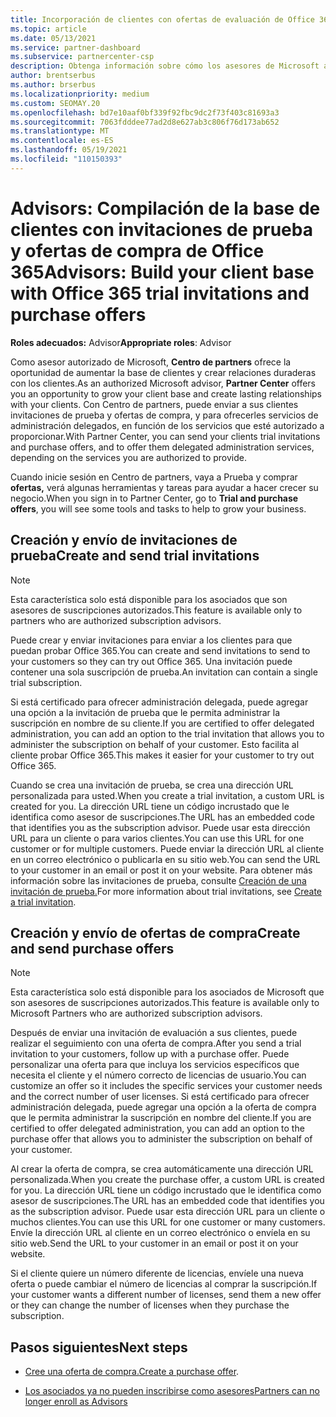 ```yaml
---
title: Incorporación de clientes con ofertas de evaluación de Office 365
ms.topic: article
ms.date: 05/13/2021
ms.service: partner-dashboard
ms.subservice: partnercenter-csp
description: Obtenga información sobre cómo los asesores de Microsoft autorizados pueden aumentar sus suscripciones de Office 365. Cree y envíe invitaciones de prueba de Office 365 y ofertas de compra a los clientes.
author: brentserbus
ms.author: brserbus
ms.localizationpriority: medium
ms.custom: SEOMAY.20
ms.openlocfilehash: bd7e10aaf0bf339f92fbc9dc2f73f403c81693a3
ms.sourcegitcommit: 7063fdddee77ad2d8e627ab3c806f76d173ab652
ms.translationtype: MT
ms.contentlocale: es-ES
ms.lasthandoff: 05/19/2021
ms.locfileid: "110150393"
---
```

# <a name="advisors-build-your-client-base-with-office-365-trial-invitations-and-purchase-offers"></a><span data-ttu-id="2fc16-104">Advisors: Compilación de la base de clientes con invitaciones de prueba y ofertas de compra de Office 365</span><span class="sxs-lookup"><span data-stu-id="2fc16-104">Advisors: Build your client base with Office 365 trial invitations and purchase offers</span></span>


<span data-ttu-id="2fc16-105">**Roles adecuados:** Advisor</span><span class="sxs-lookup"><span data-stu-id="2fc16-105">**Appropriate roles**: Advisor</span></span>


<span data-ttu-id="2fc16-106">Como asesor autorizado de Microsoft, **Centro de partners** ofrece la oportunidad de aumentar la base de clientes y crear relaciones duraderas con los clientes.</span><span class="sxs-lookup"><span data-stu-id="2fc16-106">As an authorized Microsoft advisor, **Partner Center** offers you an opportunity to grow your client base and create lasting relationships with your clients.</span></span> <span data-ttu-id="2fc16-107">Con Centro de partners, puede enviar a sus clientes invitaciones de prueba y ofertas de compra, y para ofrecerles servicios de administración delegados, en función de los servicios que esté autorizado a proporcionar.</span><span class="sxs-lookup"><span data-stu-id="2fc16-107">With Partner Center, you can send your clients trial invitations and purchase offers, and to offer them delegated administration services, depending on the services you are authorized to provide.</span></span>

<span data-ttu-id="2fc16-108">Cuando inicie sesión en Centro de partners, vaya a Prueba y comprar **ofertas,** verá algunas herramientas y tareas para ayudar a hacer crecer su negocio.</span><span class="sxs-lookup"><span data-stu-id="2fc16-108">When you sign in to Partner Center, go to **Trial and purchase offers**, you will see some tools and tasks to help to grow your business.</span></span>

## <a name="create-and-send-trial-invitations"></a><span data-ttu-id="2fc16-109">Creación y envío de invitaciones de prueba</span><span class="sxs-lookup"><span data-stu-id="2fc16-109">Create and send trial invitations</span></span>

> [!NOTE]
> <span data-ttu-id="2fc16-110">Esta característica solo está disponible para los asociados que son asesores de suscripciones autorizados.</span><span class="sxs-lookup"><span data-stu-id="2fc16-110">This feature is available only to partners who are authorized subscription advisors.</span></span>

<span data-ttu-id="2fc16-111">Puede crear y enviar invitaciones para enviar a los clientes para que puedan probar Office 365.</span><span class="sxs-lookup"><span data-stu-id="2fc16-111">You can create and send invitations to send to your customers so they can try out Office 365.</span></span> <span data-ttu-id="2fc16-112">Una invitación puede contener una sola suscripción de prueba.</span><span class="sxs-lookup"><span data-stu-id="2fc16-112">An invitation can contain a single trial subscription.</span></span>

<span data-ttu-id="2fc16-113">Si está certificado para ofrecer administración delegada, puede agregar una opción a la invitación de prueba que le permita administrar la suscripción en nombre de su cliente.</span><span class="sxs-lookup"><span data-stu-id="2fc16-113">If you are certified to offer delegated administration, you can add an option to the trial invitation that allows you to administer the subscription on behalf of your customer.</span></span> <span data-ttu-id="2fc16-114">Esto facilita al cliente probar Office 365.</span><span class="sxs-lookup"><span data-stu-id="2fc16-114">This makes it easier for your customer to try out Office 365.</span></span>

<span data-ttu-id="2fc16-115">Cuando se crea una invitación de prueba, se crea una dirección URL personalizada para usted.</span><span class="sxs-lookup"><span data-stu-id="2fc16-115">When you create a trial invitation, a custom URL is created for you.</span></span> <span data-ttu-id="2fc16-116">La dirección URL tiene un código incrustado que le identifica como asesor de suscripciones.</span><span class="sxs-lookup"><span data-stu-id="2fc16-116">The URL has an embedded code that identifies you as the subscription advisor.</span></span> <span data-ttu-id="2fc16-117">Puede usar esta dirección URL para un cliente o para varios clientes.</span><span class="sxs-lookup"><span data-stu-id="2fc16-117">You can use this URL for one customer or for multiple customers.</span></span> <span data-ttu-id="2fc16-118">Puede enviar la dirección URL al cliente en un correo electrónico o publicarla en su sitio web.</span><span class="sxs-lookup"><span data-stu-id="2fc16-118">You can send the URL to your customer in an email or post it on your website.</span></span>
<span data-ttu-id="2fc16-119">Para obtener más información sobre las invitaciones de prueba, consulte [Creación de una invitación de prueba.](advisors-create-a-trial-invitation.md)</span><span class="sxs-lookup"><span data-stu-id="2fc16-119">For more information about trial invitations, see [Create a trial invitation](advisors-create-a-trial-invitation.md).</span></span>

## <a name="create-and-send-purchase-offers"></a><span data-ttu-id="2fc16-120">Creación y envío de ofertas de compra</span><span class="sxs-lookup"><span data-stu-id="2fc16-120">Create and send purchase offers</span></span>

> [!NOTE]
> <span data-ttu-id="2fc16-121">Esta característica solo está disponible para los asociados de Microsoft que son asesores de suscripciones autorizados.</span><span class="sxs-lookup"><span data-stu-id="2fc16-121">This feature is available only to Microsoft Partners who are authorized subscription advisors.</span></span>

<span data-ttu-id="2fc16-122">Después de enviar una invitación de evaluación a sus clientes, puede realizar el seguimiento con una oferta de compra.</span><span class="sxs-lookup"><span data-stu-id="2fc16-122">After you send a trial invitation to your customers, follow up with a purchase offer.</span></span> <span data-ttu-id="2fc16-123">Puede personalizar una oferta para que incluya los servicios específicos que necesita el cliente y el número correcto de licencias de usuario.</span><span class="sxs-lookup"><span data-stu-id="2fc16-123">You can customize an offer so it includes the specific services your customer needs and the correct number of user licenses.</span></span> <span data-ttu-id="2fc16-124">Si está certificado para ofrecer administración delegada, puede agregar una opción a la oferta de compra que le permita administrar la suscripción en nombre del cliente.</span><span class="sxs-lookup"><span data-stu-id="2fc16-124">If you are certified to offer delegated administration, you can add an option to the purchase offer that allows you to administer the subscription on behalf of your customer.</span></span>

<span data-ttu-id="2fc16-125">Al crear la oferta de compra, se crea automáticamente una dirección URL personalizada.</span><span class="sxs-lookup"><span data-stu-id="2fc16-125">When you create the purchase offer, a custom URL is created for you.</span></span> <span data-ttu-id="2fc16-126">La dirección URL tiene un código incrustado que le identifica como asesor de suscripciones.</span><span class="sxs-lookup"><span data-stu-id="2fc16-126">The URL has an embedded code that identifies you as the subscription advisor.</span></span> <span data-ttu-id="2fc16-127">Puede usar esta dirección URL para un cliente o muchos clientes.</span><span class="sxs-lookup"><span data-stu-id="2fc16-127">You can use this URL for one customer or many customers.</span></span> <span data-ttu-id="2fc16-128">Envíe la dirección URL al cliente en un correo electrónico o envíela en su sitio web.</span><span class="sxs-lookup"><span data-stu-id="2fc16-128">Send the URL to your customer in an email or post it on your website.</span></span>

<span data-ttu-id="2fc16-129">Si el cliente quiere un número diferente de licencias, envíele una nueva oferta o puede cambiar el número de licencias al comprar la suscripción.</span><span class="sxs-lookup"><span data-stu-id="2fc16-129">If your customer wants a different number of licenses, send them a new offer or they can change the number of licenses when they purchase the subscription.</span></span>

## <a name="next-steps"></a><span data-ttu-id="2fc16-130">Pasos siguientes</span><span class="sxs-lookup"><span data-stu-id="2fc16-130">Next steps</span></span>

- <span data-ttu-id="2fc16-131">[Cree una oferta de compra.](advisor-create-a-purchase-offer.md)</span><span class="sxs-lookup"><span data-stu-id="2fc16-131">[Create a purchase offer](advisor-create-a-purchase-offer.md).</span></span>

- [<span data-ttu-id="2fc16-132">Los asociados ya no pueden inscribirse como asesores</span><span class="sxs-lookup"><span data-stu-id="2fc16-132">Partners can no longer enroll as Advisors</span></span>](advisors-no-csp.md)
